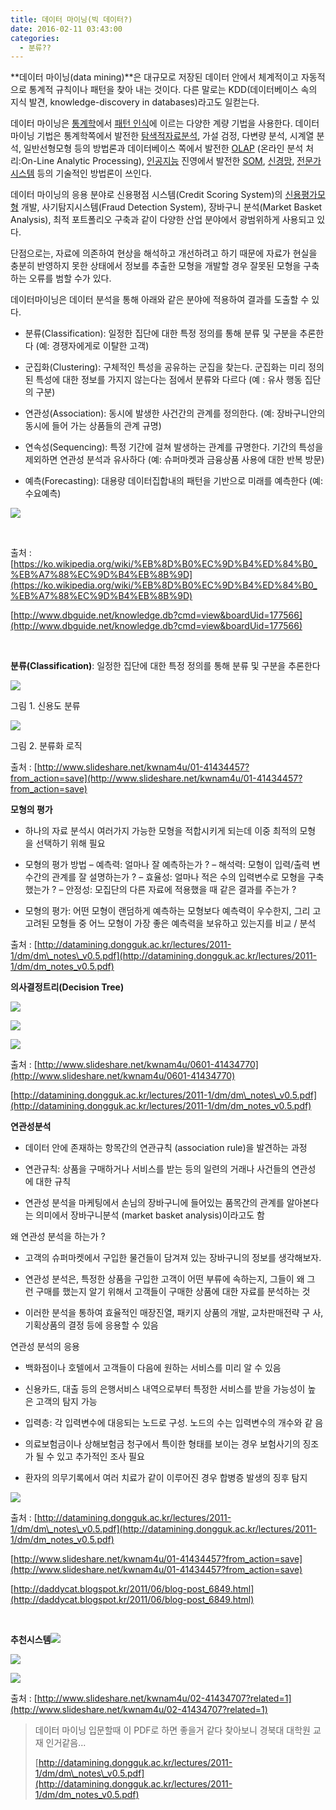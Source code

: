 ```yaml
---
title: 데이터 마이닝(빅 데이터?)
date: 2016-02-11 03:43:00
categories:
  - 분류??
---
```

**데이터 마이닝(data mining)**은 대규모로 저장된 데이터 안에서 체계적이고 자동적으로 통계적 규칙이나 패턴을 찾아 내는 것이다. 다른 말로는 KDD(데이터베이스 속의 지식 발견, knowledge-discovery in databases)라고도 일컫는다.

데이터 마이닝은 [통계학](https://ko.wikipedia.org/wiki/%ED%86%B5%EA%B3%84%ED%95%99)에서 [패턴 인식](https://ko.wikipedia.org/wiki/%ED%8C%A8%ED%84%B4_%EC%9D%B8%EC%8B%9D)에 이르는 다양한 계량 기법을 사용한다. 데이터 마이닝 기법은 통계학쪽에서 발전한 [탐색적자료분석](https://ko.wikipedia.org/wiki/%ED%83%90%EC%83%89%EC%A0%81%EC%9E%90%EB%A3%8C%EB%B6%84%EC%84%9D), 가설 검정, 다변량 분석, 시계열 분석, 일반선형모형 등의 방법론과 데이터베이스 쪽에서 발전한 [OLAP](https://ko.wikipedia.org/wiki/OLAP) (온라인 분석 처리:On-Line Analytic Processing), [인공지능](https://ko.wikipedia.org/wiki/%EC%9D%B8%EA%B3%B5%EC%A7%80%EB%8A%A5) 진영에서 발전한 [SOM](https://ko.wikipedia.org/wiki/%EC%9E%90%EA%B8%B0%EC%A1%B0%EC%A7%81%ED%99%94%EC%A7%80%EB%8F%84), [신경망](https://ko.wikipedia.org/wiki/%EC%8B%A0%EA%B2%BD%EB%A7%9D), [전문가 시스템](https://ko.wikipedia.org/wiki/%EC%A0%84%EB%AC%B8%EA%B0%80_%EC%8B%9C%EC%8A%A4%ED%85%9C) 등의 기술적인 방법론이 쓰인다.

데이터 마이닝의 응용 분야로 신용평점 시스템(Credit Scoring System)의 [신용평가모형](https://ko.wikipedia.org/w/index.php?title=%EC%8B%A0%EC%9A%A9%ED%8F%89%EA%B0%80%EB%AA%A8%ED%98%95&action=edit&redlink=1) 개발, 사기탐지시스템(Fraud Detection System), 장바구니 분석(Market Basket Analysis), 최적 포트폴리오 구축과 같이 다양한 산업 분야에서 광범위하게 사용되고 있다.

단점으로는, 자료에 의존하여 현상을 해석하고 개선하려고 하기 때문에 자료가 현실을 충분히 반영하지 못한 상태에서 정보를 추출한 모형을 개발할 경우 잘못된 모형을 구축하는 오류를 범할 수가 있다.

데이터마이닝은 데이터 분석을 통해 아래와 같은 분야에 적용하여 결과를 도출할 수 있다.

*   분류(Classification): 일정한 집단에 대한 특정 정의를 통해 분류 및 구분을 추론한다 (예: 경쟁자에게로 이탈한 고객)
    
*   군집화(Clustering): 구체적인 특성을 공유하는 군집을 찾는다. 군집화는 미리 정의된 특성에 대한 정보를 가지지 않는다는 점에서 분류와 다르다 (예 : 유사 행동 집단의 구분)
    
*   연관성(Association): 동시에 발생한 사건간의 관계를 정의한다. (예: 장바구니안의 동시에 들어 가는 상품들의 관계 규명)
    
*   연속성(Sequencing): 특정 기간에 걸쳐 발생하는 관계를 규명한다. 기간의 특성을 제외하면 연관성 분석과 유사하다 (예: 슈퍼마켓과 금융상품 사용에 대한 반복 방문)
    
*   예측(Forecasting): 대용량 데이터집합내의 패턴을 기반으로 미래를 예측한다 (예: 수요예측)
    

![](https://lh6.googleusercontent.com/AfkWBp6mpHLpmvG19PEA27736DXhdvRR73v7i8dyvmQxaSDdK3rKnc67Lmh9W09ra03bhv8vuQMyaOOgVA-jKUfHLjyYJt40MP3P86rLxA1kDEKMFDvTj6e4AnGcUPBkkJNuBYgB)

  
 

출처 : [https://ko.wikipedia.org/wiki/%EB%8D%B0%EC%9D%B4%ED%84%B0_%EB%A7%88%EC%9D%B4%EB%8B%9D](https://ko.wikipedia.org/wiki/%EB%8D%B0%EC%9D%B4%ED%84%B0_%EB%A7%88%EC%9D%B4%EB%8B%9D)

[http://www.dbguide.net/knowledge.db?cmd=view&boardUid=177566](http://www.dbguide.net/knowledge.db?cmd=view&boardUid=177566)

  
 

**분류(Classification)**: 일정한 집단에 대한 특정 정의를 통해 분류 및 구분을 추론한다

![](https://lh6.googleusercontent.com/1OSk-sIzUdTxZYHZSVC_5HF12RE8upTSy8By3u_ZpwNTPvOHKhHY8cWMtC0qarVwKFKcbOD87aaP5shHaaQTTMKe9X3h5oxJHixWK9GBpCPCRb80L7fEwY5mfzfFrI1991GD0wz3)

그림 1\. 신용도 분류

![](https://lh6.googleusercontent.com/nDhGiWrze2gOv6IXQ4VnzMuKCzZCZzt8hI7HIpTxcKGINam6D71STiecIDoJu3k5yRCv8AO8O9RXRfRIp11kPKEQCgkncBF3FxAs__sMlRHLuqtKUr3bofypD9c-ybrPsQHAVrQ3)

그림 2\. 분류화 로직

출처 : [http://www.slideshare.net/kwnam4u/01-41434457?from_action=save](http://www.slideshare.net/kwnam4u/01-41434457?from_action=save)

**모형의 평가**

*   하나의 자료 분석시 여러가지 가능한 모형을 적합시키게 되는데 이중 최적의 모형 을 선택하기 위해 필요
    
*   모형의 평가 방법 – 예측력: 얼마나 잘 예측하는가 ? – 해석력: 모형이 입력/출력 변수간의 관계를 잘 설명하는가 ? – 효율성: 얼마나 적은 수의 입력변수로 모형을 구축했는가 ? – 안정성: 모집단의 다른 자료에 적용했을 때 같은 결과를 주는가 ?
    
*   모형의 평가: 어떤 모형이 랜덤하게 예측하는 모형보다 예측력이 우수한지, 그리 고 고려된 모형들 중 어느 모형이 가장 좋은 예측력을 보유하고 있는지를 비교 / 분석
    

출처 : [http://datamining.dongguk.ac.kr/lectures/2011-1/dm/dm\_notes\_v0.5.pdf](http://datamining.dongguk.ac.kr/lectures/2011-1/dm/dm_notes_v0.5.pdf)

**의사결정트리(Decision Tree)**

![](https://lh3.googleusercontent.com/RZYEn95GEtEXPQsjXOvT8JE8hxZ8OsDA7ohgbf64JbGMcGuc6jsIbTqAkhuIo9D3T6ndJNfLSsyTZFDhNw3s7ZsuEnhr90lXi67GyBO06vaxkdInsu373KLEooSDk7nA9EF2xtYH)

![](https://lh3.googleusercontent.com/CJ4glXNcAsTeutTqit7wo2ZgBORAbwbKgFM6RT8XjflzRwF7Mjo94TwqVlqvXKQ4WBfurc0ROB7lBfCQ6eXdshnGYpD3FE5aDnxsRWiq_HbSybatZLS-scNMw8gwdhWsM75YvAyH)

![](https://lh5.googleusercontent.com/rlmmkWpMiCP95n8YhfviYZyzzwRRSUE3bg0TpdC2Os5JliZfQUlBbw07vNltXeKBauRbdje_Hp3WBgMzA0qDEDDXuXjtRSaEc4rhWQHc0YH7ggmAnry8JDhiL6duhipb8BTloXiu)

출처 : [http://www.slideshare.net/kwnam4u/0601-41434770](http://www.slideshare.net/kwnam4u/0601-41434770)

[http://datamining.dongguk.ac.kr/lectures/2011-1/dm/dm\_notes\_v0.5.pdf](http://datamining.dongguk.ac.kr/lectures/2011-1/dm/dm_notes_v0.5.pdf)

**연관성분석**

*   데이터 안에 존재하는 항목간의 연관규칙 (association rule)을 발견하는 과정
    
*   연관규칙: 상품을 구매하거나 서비스를 받는 등의 일련의 거래나 사건들의 연관성 에 대한 규칙
    
*   연관성 분석을 마케팅에서 손님의 장바구니에 들어있는 품목간의 관계를 알아본다 는 의미에서 장바구니분석 (market basket analysis)이라고도 함
    

왜 연관성 분석을 하는가 ?

*   고객의 슈퍼마켓에서 구입한 물건들이 담겨져 있는 장바구니의 정보를 생각해보자.
    
*   연관성 분석은, 특정한 상품을 구입한 고객이 어떤 부류에 속하는지, 그들이 왜 그 런 구매를 했는지 알기 위해서 고객들이 구매한 상품에 대한 자료를 분석하는 것
    
*   이러한 분석을 통하여 효율적인 매장진열, 패키지 상품의 개발, 교차판매전략 구 사, 기획상품의 결정 등에 응용할 수 있음
    

연관성 분석의 응용

*   백화점이나 호텔에서 고객들이 다음에 원하는 서비스를 미리 알 수 있음
    
*   신용카드, 대출 등의 은행서비스 내역으로부터 특정한 서비스를 받을 가능성이 높 은 고객의 탐지 가능
    
*   입력층: 각 입력변수에 대응되는 노드로 구성. 노드의 수는 입력변수의 개수와 같 음
    
*   의료보험금이나 상해보험금 청구에서 특이한 형태를 보이는 경우 보험사기의 징조 가 될 수 있고 추가적인 조사 필요
    
*   환자의 의무기록에서 여러 치료가 같이 이루어진 경우 합병증 발생의 징후 탐지
    

![](https://lh3.googleusercontent.com/xZi9OHZYFBpzaMC0KZ0avLHt4Is4CaX67SMl0QGZ_K41EFhEJRVvlz9r45LMyLzOrb7h2DhS3ofMnDL2DmvYGi5m7ECRbGC68BIkNViAtRtFIE_LheAJN4kQxAicgqpePamJgtcm)

출처 : [http://datamining.dongguk.ac.kr/lectures/2011-1/dm/dm\_notes\_v0.5.pdf](http://datamining.dongguk.ac.kr/lectures/2011-1/dm/dm_notes_v0.5.pdf)

[http://www.slideshare.net/kwnam4u/01-41434457?from_action=save](http://www.slideshare.net/kwnam4u/01-41434457?from_action=save)

[http://daddycat.blogspot.kr/2011/06/blog-post_6849.html](http://daddycat.blogspot.kr/2011/06/blog-post_6849.html)

  
 

**추천시스템**![](https://lh4.googleusercontent.com/XSD8VUaxJdNHkipTs-Svs_1cvCnkeEdH7gJZuEDB2M8RD3pCvLvQkNu003gjy8ZsFJyeVRWSZhbCu1aMca3ubCLhWFOZ8r4AQ1HSb2Jg-9NyPiwGPIU8c_Chu-dphTGCjwDr4vcO)

![](https://lh4.googleusercontent.com/EUBL2JGe3KixhvfQrAXW5O55y5KqrjiNf_vgfBkPhBkhHtRj6gSJDblt8h4w3rFOKBil1SL2xN48kSuMdtd6jrW4nKAiSgFczrT8WIB8JaV8jkJ4rUyVY14-UWFtM4TLYQNROAvk)

![](https://lh4.googleusercontent.com/hTnAaqEG4OsH-uj2lmdoBhnG_OmpJ1fGYprTceYMPTZyk_1ZsEKjzHy5y6qjcAR_DsH3VIZ-QKgaXHkcNQ9kZ41mFEObPz5n8-epyPhnF16ufnPq7cshixgUXflaRVV9CCTiY0IW)

출처 : [http://www.slideshare.net/kwnam4u/02-41434707?related=1](http://www.slideshare.net/kwnam4u/02-41434707?related=1)

> 데이터 마이닝 입문할때 이 PDF로 하면 좋을거 같다 찾아보니 경북대 대학원 교재 인거같음...
> 
> [http://datamining.dongguk.ac.kr/lectures/2011-1/dm/dm\_notes\_v0.5.pdf](http://datamining.dongguk.ac.kr/lectures/2011-1/dm/dm_notes_v0.5.pdf)

